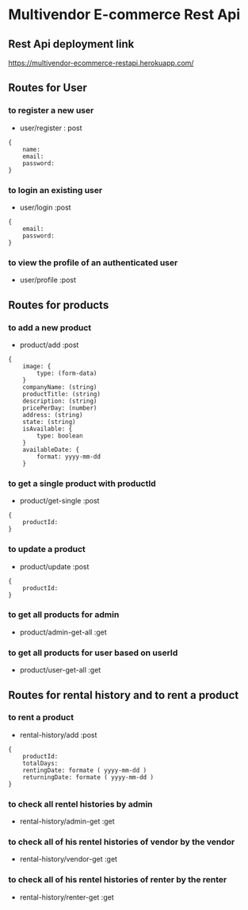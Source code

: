 # Multivendor E-commerce Rest Api

## Rest Api deployment link

https://multivendor-ecommerce-restapi.herokuapp.com/

## Routes for User

### to register a new user

- user/register : post

```
{
    name:
    email:
    password:
}
```

### to login an existing user

- user/login :post

```
{
    email:
    password:
}
```

### to view the profile of an authenticated user

- user/profile :post

## Routes for products

### to add a new product

- product/add :post

```
{
    image: {
        type: (form-data)
    }
    companyName: (string)
    productTitle: (string)
    description: (string)
    pricePerDay: (number)
    address: (string)
    state: (string)
    isAvailable: {
        type: boolean
    }
    availableDate: {
        format: yyyy-mm-dd
    }
```

### to get a single product with productId

- product/get-single :post

```
{
    productId:
}
```

### to update a product

- product/update :post

```
{
    productId:
}
```

### to get all products for admin

- product/admin-get-all :get

### to get all products for user based on userId

- product/user-get-all :get

## Routes for rental history and to rent a product

### to rent a product

- rental-history/add :post

```
{
    productId:
    totalDays:
    rentingDate: formate ( yyyy-mm-dd )
    returningDate: formate ( yyyy-mm-dd )
}
```

### to check all rentel histories by admin

- rental-history/admin-get :get

### to check all of his rentel histories of vendor by the vendor

- rental-history/vendor-get :get

### to check all of his rentel histories of renter by the renter

- rental-history/renter-get :get
